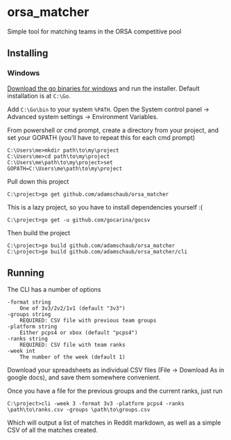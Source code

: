 # orsa_matcher
Simple tool for matching teams in the ORSA competitive pool

## Installing

### Windows
[Download the go binaries for windows](https://golang.org/dl/) and run the installer. Default installation is at `C:\Go`.

Add `C:\Go\bin` to your system `%PATH`. Open the System control panel -> Advanced system settings -> Environment Variables.

From powershell or cmd prompt, create a directory from your project, and set your GOPATH (you’ll have to repeat this for each cmd prompt)
```
C:\Users\me>mkdir path\to\my\project
C:\Users\me>cd path\to\my\project
C:\Users\me\path\to\my\project>set GOPATH=C:\Users\me\path\to\my\project
```

Pull down this project
```
C:\project>go get github.com/adamschaub/orsa_matcher
```

This is a lazy project, so you have to install dependencies yourself :(
```
C:\project>go get -u github.com/gocarina/gocsv
```

Then build the project
```
C:\project>go build github.com/adamschaub/orsa_matcher
C:\project>go build github.com/adamschaub/orsa_matcher/cli
```

## Running

The CLI has a number of options
```
-format string
    One of 3v3/2v2/1v1 (default "3v3")
-groups string
    REQUIRED: CSV file with previous team groups
-platform string
    Either pcps4 or xbox (default "pcps4")
-ranks string
    REQUIRED: CSV file with team ranks
-week int
    The number of the week (default 1)
```

Download your spreadsheets as individual CSV files (File -> Download As in google docs), and save them somewhere convenient.

Once you have a file for the previous groups and the current ranks, just run
```
C:\project>cli -week 3 -format 3v3 -platform pcps4 -ranks \path\to\ranks.csv -groups \path\to\groups.csv
```

Which will output a list of matches in Reddit markdown, as well as a simple CSV of all the matches created.

